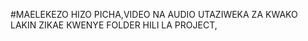 #MAELEKEZO 
HIZO PICHA,VIDEO NA AUDIO 
UTAZIWEKA ZA KWAKO 
LAKIN ZIKAE KWENYE FOLDER HILI LA PROJECT,

